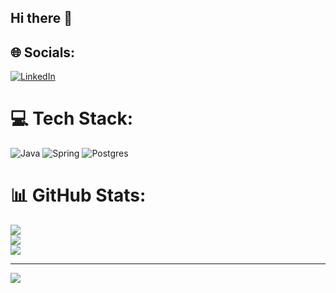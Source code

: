 ## Hi there 👋


## 🌐 Socials:
[![LinkedIn](https://img.shields.io/badge/LinkedIn-%230077B5.svg?logo=linkedin&logoColor=white)](https://www.linkedin.com/in/paulopassos07) 

# 💻 Tech Stack:
![Java](https://img.shields.io/badge/java-%23ED8B00.svg?style=for-the-badge&logo=openjdk&logoColor=white) ![Spring](https://img.shields.io/badge/spring-%236DB33F.svg?style=for-the-badge&logo=spring&logoColor=white) ![Postgres](https://img.shields.io/badge/postgres-%23316192.svg?style=for-the-badge&logo=postgresql&logoColor=white)
# 📊 GitHub Stats:
![](https://github-readme-stats.vercel.app/api?username=paulopassos0788&theme=synthwave&hide_border=false&include_all_commits=false&count_private=false)<br/>
![](https://github-readme-streak-stats.herokuapp.com/?user=paulopassos0788&theme=synthwave&hide_border=false)<br/>
![](https://github-readme-stats.vercel.app/api/top-langs/?username=paulopassos0788&theme=synthwave&hide_border=false&include_all_commits=false&count_private=false&layout=compact)

---
[![](https://visitcount.itsvg.in/api?id=paulopassos0788&icon=0&color=0)](https://visitcount.itsvg.in)

<!-- Proudly created with GPRM ( https://gprm.itsvg.in ) -->
